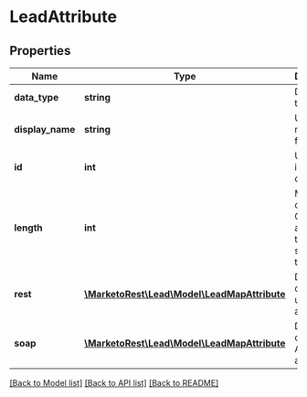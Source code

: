 # LeadAttribute

## Properties
Name | Type | Description | Notes
------------ | ------------- | ------------- | -------------
**data_type** | **string** | Datatype of the field | 
**display_name** | **string** | UI display-name of the field | 
**id** | **int** | Unique integer id of the field | 
**length** | **int** | Max length of the field.  Only applicable to text, string, and text area. | [optional] 
**rest** | [**\MarketoRest\Lead\Model\LeadMapAttribute**](LeadMapAttribute.md) | Description of REST API usage attributes | [optional] 
**soap** | [**\MarketoRest\Lead\Model\LeadMapAttribute**](LeadMapAttribute.md) | Description of SOAP API usage attributes | [optional] 

[[Back to Model list]](../README.md#documentation-for-models) [[Back to API list]](../README.md#documentation-for-api-endpoints) [[Back to README]](../README.md)


